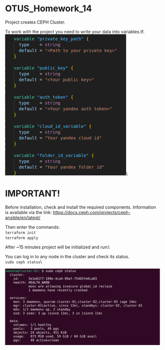 # OTUS_Homework_14
 
Project creates CEPH Cluster.

To work with the project you need to write your data into variables.tf.\
![Variables](https://github.com/makkorostelev/OTUS_Homework_14/blob/main/Screenshots/variables.png)\
# **IMPORTANT!**
Before installation, check and install the required components. Information is available via the link: https://docs.ceph.com/projects/ceph-ansible/en/latest/


Then enter the commands:\
`terraform init`\
`terraform apply`

After ~15 minutes project will be initialized and run:\

You can log in to any node in the cluster and check its status.\
`sudo ceph status`\

![Ceph](https://github.com/makkorostelev/OTUS_Homework_14/blob/main/Screenshots/ceph.png)

